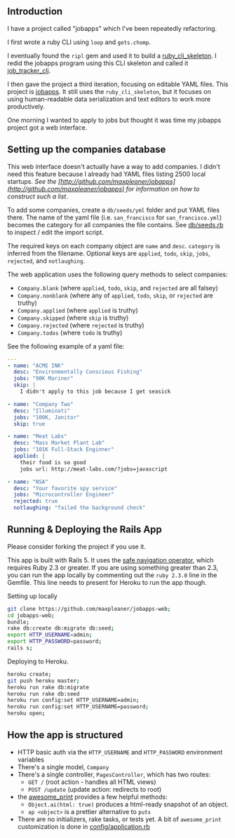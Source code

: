 ## Introduction

I have a project called "jobapps" which I've been repeatedly refactoring.

I first wrote a ruby CLI using `loop` and `gets.chomp`.

I eventually found the `ripl` gem and used it to build a [ruby_cli_skeleton](http://github.com/maxpleaner/ruby_cli_skeleton). I redid the jobapps program using this CLI skeleton and called it [job_tracker_cli](http://github.com/maxpleaner/job_tracker_cli).

I then gave the project a third iteration, focusing on editable YAML files. This project is [jobapps](http://github.com/maxpleaner/jobapps). It still uses the `ruby_cli_skeleton`, but it focuses on using human-readable data serialization and text editors to work more productively. 

One morning I wanted to apply to jobs but thought it was time my jobapps project got a web interface.

## Setting up the companies database

This web interface doesn't actually have a way to add companies.  I didn't need this feature because I already had YAML files listing 2500 local startups. _See the [http://github.com/maxpleaner/jobapps](http://github.com/maxpleaner/jobapps) for information on how to construct such a list_.

To add some companies, create a `db/seeds/yml` folder and put YAML files there. The name of the yaml file (i.e. `san_francisco` for `san_francisco.yml`) becomes the category for all companies the file contains. See [db/seeds.rb](db/seeds.rb) to inspect / edit the import script.

The required keys on each company object are `name` and `desc`. `category` is inferred from the filename. Optional keys are `applied`, `todo`, `skip`, `jobs`, `rejected`, and `notlaughing`. 

The web application uses the following query methods to select companies:  
- `Company.blank` (where `applied`, `todo`, `skip`, and `rejected` are all falsey)
- `Company.nonblank` (where any of `applied`, `todo`, `skip`, or `rejected` are truthy)
- `Company.applied` (where `applied` is truthy)
- `Company.skipped` (where `skip` is truthy)
- `Company.rejected` (where `rejected` is truthy)
- `Company.todos` (where `todo` is truthy)

See the following example of a yaml file:

```yml
---
- name: "ACME INK"
  desc: "Environmentally Conscious Fishing"
  jobs: "90K Mariner"
  skip: |
    I didn't apply to this job because I get seasick

- name: "Company Two"
  desc: "Illuminati"
  jobs: "100K, Janitor"
  skip: true

- name: "Meat Labs"
  desc: "Mass Market Plant Lab"
  jobs: "101K Full-Stack Enginner"
  applied: |
    their food is so good
    jobs url: http://meat-labs.com/?jobs=javascript

- name: "NSA"
  desc: "Your favorite spy service"
  jobs: "Microcontroller Engineer"
  rejected: true
  notlaughing: "failed the background check"
```

## Running & Deploying the Rails App

Please consider forking the project if you use it.

This app is built with Rails 5. It uses the [safe navigation operator](https://bugs.ruby-lang.org/issues/11537), which requires Ruby 2.3 or greater. If you are using something greater than 2.3, you can run the app locally by commenting out the `ruby 2.3.0` line in the Gemfile. This line needs to present for Heroku to run the app though.

Setting up locally

```sh
git clone https://github.com/maxpleaner/jobapps-web;
cd jobapps-web;
bundle;
rake db:create db:migrate db:seed;
export HTTP_USERNAME=admin;
export HTTP_PASSWORD=password;
rails s;

```

Deploying to Heroku.

```sh
heroku create;
git push heroku master;
heroku run rake db:migrate
heroku run rake db:seed
heroku run config:set HTTP_USERNAME=admin;
heroku run config:set HTTP_USERNAME=password;
heroku open;
```

## How the app is structured

- HTTP basic auth via the `HTTP_USERNAME` and `HTTP_PASSWORD` environment variables
- There's a single model, `Company`
- There's a single controller, `PagesController`, which has two routes:
  - `GET /` (root action - handles all HTML views)
  - `POST /update` (update action: redirects to root)
- the [awesome_print](https://github.com/michaeldv/awesome_print) provides a few helpful methods:
  - `Object.ai(html: true)` produces a html-ready snapshot of an object.
  - `ap <object>` is a prettier alternative to `puts`
- There are no initializers, rake tasks, or tests yet. A bit of `awesome_print` customization is done in [config/application.rb](config/application.rb)



